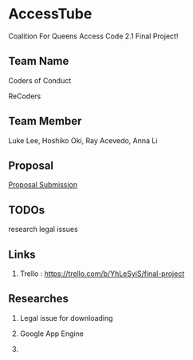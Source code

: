 # AccessTube
Coalition For Queens Access Code 2.1 Final Project!

## Team Name

Coders of Conduct

ReCoders

## Team Member

Luke Lee, Hoshiko Oki, Ray Acevedo, Anna Li

## Proposal

[Proposal Submission](https://github.com/lukesterlee/AccessTube/blob/master/ProjectProposal.md)

## TODOs

research legal issues

## Links

1. Trello : https://trello.com/b/YhLeSyiS/final-project

## Researches

1. Legal issue for downloading

2. Google App Engine

3. 


